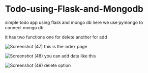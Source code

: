 # Todo-using-Flask-and-Mongodb


simple todo app using flask and mongo db
here we use pymongo to connect mongo db 

it has two functions one for delete another for add


![Screenshot (47)](https://user-images.githubusercontent.com/86800553/198496136-da2ca146-1aa8-4f85-a270-5046ed3cbbab.png)
this is the index page


![Screenshot (48)](https://user-images.githubusercontent.com/86800553/198496177-c06aa422-5682-496f-bf26-a4e9ab64e5ff.png)
you can add data like this

![Screenshot (49)](https://user-images.githubusercontent.com/86800553/198496214-921bbd87-fb9d-4a10-b8f5-916ae3c7455f.png)
delete option
